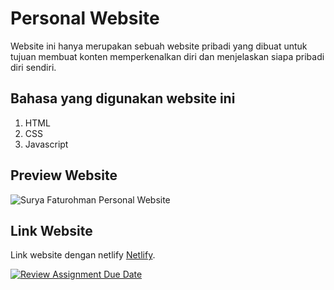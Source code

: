 # Personal Website
Website ini hanya merupakan sebuah website pribadi yang dibuat untuk tujuan membuat konten memperkenalkan diri dan menjelaskan siapa pribadi diri sendiri.

## Bahasa yang digunakan website ini

1. HTML
2. CSS
3. Javascript

## Preview Website

![Surya Faturohman Personal Website](https://drive.google.com/file/d/1M4NUv4mdIwWIC94wGlhtyJ4c9iL6FivJ/view "Surya Faturohman Personal Website")

## Link Website

Link website dengan netlify [Netlify](https://suryaftr-personal.netlify.app).


[![Review Assignment Due Date](https://classroom.github.com/assets/deadline-readme-button-24ddc0f5d75046c5622901739e7c5dd533143b0c8e959d652212380cedb1ea36.svg)](https://classroom.github.com/a/l9v8sNrv)
